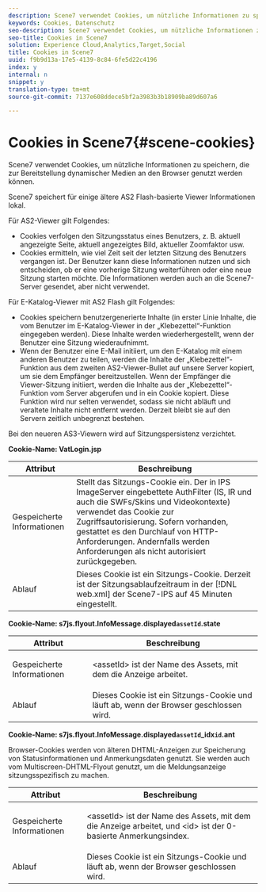 ```yaml
---
description: Scene7 verwendet Cookies, um nützliche Informationen zu speichern, die zur Bereitstellung dynamischer Medien an den Browser genutzt werden können.
keywords: Cookies, Datenschutz
seo-description: Scene7 verwendet Cookies, um nützliche Informationen zu speichern, die zur Bereitstellung dynamischer Medien an den Browser genutzt werden können.
seo-title: Cookies in Scene7
solution: Experience Cloud,Analytics,Target,Social
title: Cookies in Scene7
uuid: f9b9d13a-17e5-4139-8c84-6fe5d22c4196
index: y
internal: n
snippet: y
translation-type: tm+mt
source-git-commit: 7137e608ddece5bf2a3983b3b18909ba89d607a6

---
```



# Cookies in Scene7{#scene-cookies}

Scene7 verwendet Cookies, um nützliche Informationen zu speichern, die zur Bereitstellung dynamischer Medien an den Browser genutzt werden können.

Scene7 speichert für einige ältere AS2 Flash-basierte Viewer Informationen lokal.

Für AS2-Viewer gilt Folgendes:

* Cookies verfolgen den Sitzungsstatus eines Benutzers, z. B. aktuell angezeigte Seite, aktuell angezeigtes Bild, aktueller Zoomfaktor usw.
* Cookies ermitteln, wie viel Zeit seit der letzten Sitzung des Benutzers vergangen ist. Der Benutzer kann diese Informationen nutzen und sich entscheiden, ob er eine vorherige Sitzung weiterführen oder eine neue Sitzung starten möchte. Die Informationen werden auch an die Scene7-Server gesendet, aber nicht verwendet.

Für E-Katalog-Viewer mit AS2 Flash gilt Folgendes:

* Cookies speichern benutzergenerierte Inhalte (in erster Linie Inhalte, die vom Benutzer im E-Katalog-Viewer in der „Klebezettel“-Funktion eingegeben werden). Diese Inhalte werden wiederhergestellt, wenn der Benutzer eine Sitzung wiederaufnimmt.
* Wenn der Benutzer eine E-Mail initiiert, um den E-Katalog mit einem anderen Benutzer zu teilen, werden die Inhalte der „Klebezettel“-Funktion aus dem zweiten AS2-Viewer-Bullet auf unsere Server kopiert, um sie dem Empfänger bereitzustellen. Wenn der Empfänger die Viewer-Sitzung initiiert, werden die Inhalte aus der „Klebezettel“-Funktion vom Server abgerufen und in ein Cookie kopiert. Diese Funktion wird nur selten verwendet, sodass sie nicht abläuft und veraltete Inhalte nicht entfernt werden. Derzeit bleibt sie auf den Servern zeitlich unbegrenzt bestehen.

Bei den neueren AS3-Viewern wird auf Sitzungspersistenz verzichtet.

**Cookie-Name: VatLogin.jsp**

| Attribut | Beschreibung |
|---|---|
| Gespeicherte Informationen | Stellt das Sitzungs-Cookie ein. Der in IPS ImageServer eingebettete AuthFilter (IS, IR und auch die SWFs/Skins und Videokontexte) verwendet das Cookie zur Zugriffsautorisierung. Sofern vorhanden, gestattet es den Durchlauf von HTTP-Anforderungen. Andernfalls werden Anforderungen als nicht autorisiert zurückgegeben. |
| Ablauf | Dieses Cookie ist ein Sitzungs-Cookie. Derzeit ist der Sitzungsablaufzeitraum in der [!DNL web.xml] der Scene7-IPS auf 45 Minuten eingestellt. |

**Cookie-Name: s7js.flyout.InfoMessage.displayed`assetId`.state**

<table id="table_6835D64C5D464A049F576621F2BE3FAD"> 
 <thead> 
  <tr> 
   <th colname="col1" class="entry"> Attribut </th> 
   <th colname="col2" class="entry"> Beschreibung </th> 
  </tr> 
 </thead>
 <tbody> 
  <tr> 
   <td colname="col1"> Gespeicherte Informationen </td> 
   <td colname="col2"> <p>&lt;assetId&gt; ist der Name des Assets, mit dem die Anzeige arbeitet. </p> </td> 
  </tr> 
  <tr> 
   <td colname="col1"> Ablauf </td> 
   <td colname="col2"> Dieses Cookie ist ein Sitzungs-Cookie und läuft ab, wenn der Browser geschlossen wird. </td> 
  </tr> 
 </tbody> 
</table>

**Cookie-Name: s7js.flyout.InfoMessage.displayed`assetId`_idx`id`.ant**

Browser-Cookies werden von älteren DHTML-Anzeigen zur Speicherung von Statusinformationen und Anmerkungsdaten genutzt. Sie werden auch vom Multiscreen-DHTML-Flyout genutzt, um die  Meldungsanzeige sitzungsspezifisch zu machen.

<table id="table_8F6CC83D32D54BEE99884318AD126C98"> 
 <thead> 
  <tr> 
   <th colname="col1" class="entry"> Attribut </th> 
   <th colname="col2" class="entry"> Beschreibung </th> 
  </tr> 
 </thead>
 <tbody> 
  <tr> 
   <td colname="col1"> Gespeicherte Informationen </td> 
   <td colname="col2"> <p> </p> <p> &lt;assetId&gt; ist der Name des Assets, mit dem die Anzeige arbeitet, und &lt;id&gt; ist der 0-basierte Anmerkungsindex. </p> </td> 
  </tr> 
  <tr> 
   <td colname="col1"> Ablauf </td> 
   <td colname="col2"> Dieses Cookie ist ein Sitzungs-Cookie und läuft ab, wenn der Browser geschlossen wird. </td> 
  </tr> 
 </tbody> 
</table>

